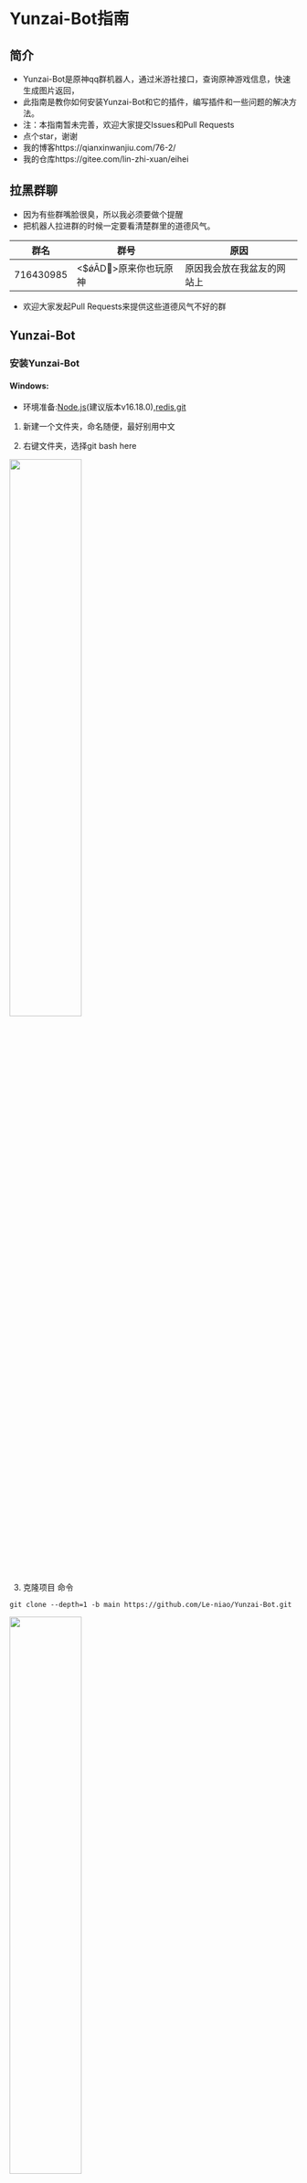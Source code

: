 # Yunzai-Bot指南

## 简介

- Yunzai-Bot是原神qq群机器人，通过米游社接口，查询原神游戏信息，快速生成图片返回，
- 此指南是教你如何安装Yunzai-Bot和它的插件，编写插件和一些问题的解决方法。
- 注：本指南暂未完善，欢迎大家提交Issues和Pull Requests
- 点个star，谢谢
- 我的博客https://qianxinwanjiu.com/76-2/
- 我的仓库https://gitee.com/lin-zhi-xuan/eihei


## 拉黑群聊
- 因为有些群嘴脸很臭，所以我必须要做个提醒
- 把机器人拉进群的时候一定要看清楚群里的道德风气。


|  群名  |      群号     |    原因  | 
|--------|--------------|----------|
|   716430985   |   <$ǿĀD>原来你也玩原神   |  原因我会放在我盆友的网站上  |
- 欢迎大家发起Pull Requests来提供这些道德风气不好的群

## Yunzai-Bot

### 安装Yunzai-Bot

#### Windows:

- 环境准备:[Node.js][nodejs](建议版本v16.18.0),[redis][redis],[git][git]
1. 新建一个文件夹，命名随便，最好别用中文

2. 右键文件夹，选择git bash here
<img src="picture/2.png" width="50%">

3. 克隆项目
命令
```
git clone --depth=1 -b main https://github.com/Le-niao/Yunzai-Bot.git
```
<img src="picture/3.png" width="50%">

- 这样就算成功
<img src="picture/4.png" width="50%">

2. 进入Yunzai目录

```
cd Yunzai-Bot 
```
<img src="picture/5.png" width="50%">

3. 安装pnpm，已安装的可以跳过
```bash
npm install pnpm -g
```
- （因为我已经安装过了，所以就不放图了）

- 这里会发生的一些问题问题：
    输完卡住不动了怎么办？或者提示 `npm ERR！`？或者其他的报错？  
    原因：你的服务器网络太差了，根本下载不动，没问题才怪了。
    解决方案：换源，执行命令来更换淘宝镜像源 `npm config set registry https://registry.npmmirror.com` 然后再次执行安装 pnpm 的命令 `npm install pnpm -g`  
    就是有点后遗症，更换镜像源后有微小概率导致后续安装出现问题，所以如果你更换了镜像源以后遇到任何问题请勿向我提问;

4. 安装依赖
```bash
pnpm install -P
```
<img src="picture/6.png" width="50%">

5. 运行（首次运行按提示输入登录）
```
node app
```
<img src="picture/7.png" width="50%">

#### 安卓termux
等更新。。。。。

#### Linux

- 新手非必要不要使用Linux操作系统
建议等两天后

### 基础操作

- 启动云崽： `node app`

- 查看日志： `npm run log`

- 关闭云崽： 对着机器人发送 `#关机`，或者在关掉云崽运行窗口

- 功能列表： `#帮助`

- 更新云崽： `#全部更新`,`#强制更新`，`#更新`,`git pull`

- 重置云崽的部分设置(QQ 号，主人 QQ 等)： `npm run login`

---

### 目录说明

| 目录                     | 说明                           |
| ------------------------ | ------------------------------ |
| config\config\qq.yaml    | 可以修改登录方式，QQ 号        |
| config\config\redis.yaml | redis的设置（非必要别修改）        |
| config\config\other.yaml | 可以修改主人 QQ                |
| data\face                | 存放添加表情的位置             |
| data\MysCookie           | 存放 cookie 的位置             |
| logs\                    | 存放日志文件的位置              |
| plugins\example          | 存放 js 插件的位置             |
| Yunzai-Bot\plugins       | 存放大型插件的位置，如喵喵插件 |

### 插件安装教程

- 注：均为V3插件

#### [锅巴插件](https://gitee.com/guoba-yunzai/guoba-plugin) 
- 主要提供云崽的网页端后台管理界面功能
- 安装教程：
- 第 1 步：下载插件

- 在云崽根目录下打开终端，运行

```
git clone --depth=1 https://gitee.com/guoba-yunzai/guoba-plugin.git ./plugins/Guoba-Plugin/
```

- 第 2 步：安装依赖

- 方式1：采用 pnpm

> 注：如果你不是通过`pnpm`安装的云崽，那么请【**不要**】使用此方式，请看`方式2`

如果你是使用`pnpm`安装的云崽，那么只需要在云崽根目录下运行此命令即可：

```bash
pnpm install --filter=guoba-plugin
```

> 注：请务必直接复制提供的命令，否则可能会导致依赖丢失的情况，若发生需自行重新安装。<br>
> `--filter=guoba-plugin`：只安装`guoba-plugin`下的依赖，其他依赖不处理，防止丢失。

- 方式2：采用 npm 或 cnpm

如果是使用`npm`或`cnpm`等其他依赖安装工具，需要手动安装以下依赖：

```bash
npm install express multer body-parser jsonwebtoken
```

如果以上命令执行失败，可尝试使用`cnpm`进行安装，只需将开头的`npm`替换成`cnpm`即可。

> 注：cnpm需要单独安装，已安装的可以忽略，安装命令如下：<br>
> `npm install cnpm -g --registry=https://registry.npmmirror.com`

- 第 3 步：运行插件

依赖安装完毕之后，直接运行即可，默认运行端口号是：50831

> 可在 config/application.yaml 中修改

启动完成之后，可以在控制台中看到网页地址，复制到浏览器中即可访问。

如果访问不到，请发送`#锅巴帮助`指令获取帮助。

#### [喵喵插件 (miao-plugin)](https://gitee.com/yoimiya-kokomi/miao-plugin)
- Miao-Plugin是一个Yunzai-Bot的升级插件，提供包括角色查询等升级功能。
- 具体功能可在安装插件后 通过 #喵喵帮助 进行查看。如需进行设置可通过 #喵喵设置 命令进行管理。
---
- 安装与更新
请将miao-plugin放置在Yunzai-Bot的plugins目录下，重启Yunzai-Bot后即可使用。
推荐使用git进行安装，以方便后续升级。在Yunzai根目录夹打开终端，运行
-  使用gitee
```
git clone https://gitee.com/yoimiya-kokomi/miao-plugin.git ./plugins/miao-plugin/
```
-  使用github
```
git clone https://github.com/yoimiya-kokomi/miao-plugin.git ./plugins/miao-plugin/
```
进行安装。建议使用上述命令进行安装，以便于后续更新。 管理员发送`#喵喵更新`即可自动更新

#### [抽卡插件 (flower-plugin)](https://gitee.com/Nwflower/flower-plugin)
- flower-plugin是一个适用于V3版本Yunzai-Bot的原神图鉴插件包，主要提供拓展抽卡功能，意在不修改本体抽卡卡池信息的情况下提供自定义卡池的拓展

1. 使用github源获取插件

2. 在Yunzai-Bot根目录下，运行cmd，输入以下指令

```
git clone --depth=1 https://github.com/Nwflower/flower-plugin.git ./plugins/flower-plugin/
```
- 如果运行失败，可以使用gitee镜像源，指令如下
```
git clone --depth=1 https://gitee.com/Nwflower/flower-plugin.git ./plugins/flower-plugin/
```


#### py插件

- 我个人的建议是：
- 别去费精力装了
- 直接装个nonebot不好吗
- 换个登录端口直接实现1号俩机器人

#### [单个js格式插件通用安装方法](https://gitee.com/yhArcadia/Yunzai-Bot-plugins-index?_from=gitee_search#js%E6%8F%92%E4%BB%B6%E7%B4%A2%E5%BC%95)

- 超级简单，只要把插件下载好后放入 `Yunzai-bot/plugins/example` 里即可 
<img src="picture/1.png" width="100%">


### 常用链接
>下载链接（均为网盘）有密码的均为114514

- redis下载链接:[☞redis][redis]
- git下载链接:[☞git][git]
- node.js下载链接:[☞node.js][nodejs]
- python3.8下载链接[☞python3.8][python]
- ffmpeg下载链接[☞ffmpeg][ffmpeg]
- 滑块验证助手下载链接[☞滑块验证][滑块验证]

>你一定用的上的地址

- 官方文档地址:[☞Yunzai-Bot][Yunzai-Bot]
- Yunzai-Bot插件库：[☞Github](https://github.com/yhArcadia/Yunzai-Bot-plugins-index)/[☞Gitee](https://gitee.com/yhArcadia/Yunzai-Bot-plugins-index)
- Yunzai-Bot（V3）：[☞Github](https://github.com/Le-niao/Yunzai-Bot)/[☞Gitee](https://gitee.com/Le-niao/Yunzai-Bot) 
- Yunzai-Bot（V2）：[☞Github](https://github.com/yoimiya-kokomi/Yunzai-Bot)/[☞Gitee](https://gitee.com/yoimiya-kokomi/Yunzai-Bot) 

### 问题解答
- cookie 绑定失败？

  - 先把云崽 `#强制更新` 一下 
  - 然后重新获取cookie

- 装完 node 但是还是提示 `npm:command not found`

  - 请自行百度搜索 `Windows环境变量设置`
  - 在用户环境变量的 Path 变量中点击编辑，添加 `C:\Program Files\nodejs` 与 `C:\Users\把这段中文替换成你自己的用户名\AppData\Roaming\npm` 字段
  - 重启电脑即可食用

- 签到显示 `验证码失败` ?

  - 太正常不过，这个问题无解，有解决方法的请私发我

- 提示 `qq版本过低` ？

  - <img src="picture/9.png" width="50%"> <br>此图来源于喵喵插件群
  - 亲测有效

- 提示 `请配置公共ck` ？

  - 字面意思，`#配置公共ck`把你的ck发给机器人
  - 或者`#使用全部ck`

- 公共 ck 查询次数已用完，暂无法查询新 uid？

  - 不用慌，再绑定一个就是了
  - 或者 `#使用全部ck`

- <img src="picture/8.png" width="50%"> <br> MISCONF Redis is configured to save RDB
  snapshots

  - 控制面板->系统和安全->系统->高级系统设置->高级选项卡下方第一个卡片“性能”里的设置按钮->高级选项卡->虚拟内存->更改->勾选最上方自动管理所有驱动器的分页文件大小->重启电脑

- 机器人进群自动退了怎么办

  - 锅巴插件->配置管理->其它->退群人数改成 0 就行

- 如何删除插件?

  - 在 `Yunzai-bot/plugins` 文件夹里找到对应的插件右键删除即可，
  - 注：如果是插件包需要把整个文件夹都删掉

- 如何关闭入群欢迎?

  - 在 `Yunzai-bot/plugins/example` 文件夹里找到入群欢迎插件，右键删除

- 机器人被冻结了，怎么办？

  - 号封了而已，没啥好办法，能解封就解不能解可以多备几个小号。关闭私聊，减少冻结频率。

- xx 功能报错，xx 功能异常？机器人打不开? 机器人坏了?
  - 重装吧兄弟
  - 也可以不重装：重置云崽步骤(数据会保留)：在云崽根目录下打开 git bash 输入`git pull`，然后再`git reset --hard origin/main`，最后再手动重启即可解决。

- 喵喵插件的 `#xx照片` `xx图片` 功能用不了？

 把 `Yunzai-Bot/plugins/miao-plugin/resources` 的 `character-img` 文件复制一份到 `Yunzai-Bot/plugins/miao-plugin/resources/miao-res-plus` 里就好了

- 机器人群聊消息发不出去，但是私聊正常？

  - 这是触发了 QQ 新版群聊风控，私聊机器人发送 <https://accounts.qq.com/safe/message/unlock?lock_info=5_5> 然后拿出你的手机，并登录机器人的手机 QQ，从机器人的手机 QQ 里打开个链接，验证就行了。

- 十连次数怎么修改？

  - [锅巴插件]里可以配置

- 服务器推荐？

  - 平时服务器都会比较贵，只有新用户和购物节会特别便宜，所以大家各凭本事吧，反正只要服务器能联网就能搭这个机器人。
  - 推荐腾讯云新人特惠50一年2h2G

- 插件除了这些还有别的吗
  - 更多的插件都在云崽官方群里，但是官方群它不对外开放...

## Yunzai-Bot插件教学

- 推荐使用vccode编写[☞下载][vccode]
 
### 单个的js插件

- 先新建一个文件，命名为Helloworld.js
- <u>命名可以改的，最好别用中文，改命名时要记得把下面的类名改了(大小写得一样)</u>

#### 输出Hello，world！

- 代码示例

```javascript
//引入Yunzai插件功能
import plugin from '../../../../../lib/plugins/plugin.js'

//导出  类  类名===文件名 继承  插件类  
export class Helloworld extends plugin {
    constructor() {
        super({
            //后端信息
            name: 'Helloworld',//插件名字，可以随便写
            dsc: 'Helloworld',//插件介绍，可以随便写
            event: 'message',//这个直接复制即可，别乱改
            priority: 250,//执行优先级：数值越低越6
            rule: [
                {
                    //正则:也就是触发指令
                    reg: '^#你好$',
                    //函数:触发上面指令后调用的函数
                    fnc: 'Helloworld'
                }
            ]
        });
    };

    //函数
    async Helloworld(e) {
        e.reply("Hello, world!");//输出Hello，world！
        //阻止消息不再往下
        return;
    };
};
```

#### reply函数的多种用法
1. 直接发送内容
```javascript
    //发送内容:
    e.reply("Hello, world!");
```

2. 是否引用回复
```javascript
//是否引用回复:
e.reply("Hello, world!", true);//false为否，true为是
```

3. 群聊是否撤回消息
```javascript
//群聊是否撤回消息:
e.reply("Hello, world!", false, { recallMsg: 5 });//最大120，0则不处理
```

4. 是否at用户:
```javascript
//是否at用户:
e.reply("Hello, world!", false, { recallMsg: 0 }, true);//false为否，true为是
```

#### 如何使用回复组件

- 代码示例

```javascript
//引入Yunzai插件功能
import plugin from '../../../../../lib/plugins/plugin.js'

//导出  类  类名:要与文件名一致 继承  插件类  
export class Helloworld extends plugin {
    constructor() {
        super({
            //后端信息
            name: 'Helloworld',//插件名字，可以随便写
            dsc: 'Helloworld',//插件介绍，可以随便写
            event: 'message',//这个直接复制即可，别乱改
            priority: 250,//执行优先级：数值越低越6
            rule: [
                {
                    //正则:也就是触发指令
                    reg: '^#你干嘛诶哟$',
                    //函数:触发上面指令后调用的函数
                    fnc: 'Helloworld'
                }
            ]
        });
    };

    //函数
    async Helloworld(e) {
        /** 设置上下文，后续接收到内容会执行hei方法 */
        this.setContext('hei');
        //发送消息
        e.reply("1+1=?");
    }

    //回复函数
    async hei(e) {
        //获取消息
        let xiaoxi = e.message;
        //判断消息
        if (xiaoxi == 3) {
            //回复
            e.reply("回答正确")
            //结束上下文
            this.finish('hei')
        }
        else {
            e.reply("回答错误")
            //再次使用执行hei方法 
            this.setContext('hei')
        }
    }
};
```
#### 各式的判断
正在编写中

### 交流群
|  群名  |      群号     |
|--------|--------------|
|[原神交流][qq1]|773089934|
|[Yunzai-Bot交流群][qq]|160219343|








[qq]: https://qm.qq.com/cgi-bin/qm/qr?k=-EEMzVPAhafx6-NRzQDZ5yWQ5L_Y17ZA&jump_from=webapi&authKey=znJSNIZ+A5Ignodz5gTX0fTEqxOGfNqn5+RQke35LZQHyXBizlKbn4n4pXwuieXk
[Yunzai]: https://github.com/Le-niao/Yunzai-Bot
[Yunzai-Bot]: https://docs.yunzai.org/
[redis]: https://wwrl.lanzouw.com/iB1f70hizgxa
[git]: https://wwrl.lanzouw.com/iBjDY0hizgre
[nodejs]: http://nodejs.cn/download/
[vccode]: https://code.visualstudio.com/
[plugins]: https://gitee.com/yhArcadia/Yunzai-Bot-plugins-index
[python]: https://wwrl.lanzouw.com/iK7uS0ixl0fi
[ffmpeg]: https://wwrl.lanzouw.com/
[滑块验证]: https://maupdate.rainchan.win/txcaptcha.apk
[qq1]: https://qm.qq.com/cgi-bin/qm/qr?k=Cu1TnfTNNOdhx0lv17qbnTzp9lhOy_dJ&jump_from=webapi&authKey=8cmxRdVRamzJn0xPI2yet1a//X16faoVcTqD6P2vn/PIgJECkquiq8dyEoSgUJKt
